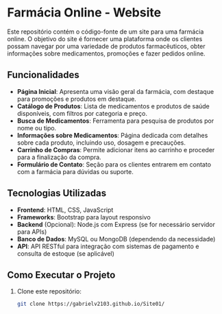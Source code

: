 # Farmácia Online - Website

Este repositório contém o código-fonte de um site para uma farmácia online. O objetivo do site é fornecer uma plataforma onde os clientes possam navegar por uma variedade de produtos farmacêuticos, obter informações sobre medicamentos, promoções e fazer pedidos online.

## Funcionalidades

- **Página Inicial**: Apresenta uma visão geral da farmácia, com destaque para promoções e produtos em destaque.
- **Catálogo de Produtos**: Lista de medicamentos e produtos de saúde disponíveis, com filtros por categoria e preço.
- **Busca de Medicamentos**: Ferramenta para pesquisa de produtos por nome ou tipo.
- **Informações sobre Medicamentos**: Página dedicada com detalhes sobre cada produto, incluindo uso, dosagem e precauções.
- **Carrinho de Compras**: Permite adicionar itens ao carrinho e proceder para a finalização da compra.
- **Formulário de Contato**: Seção para os clientes entrarem em contato com a farmácia para dúvidas ou suporte.

## Tecnologias Utilizadas

- **Frontend**: HTML, CSS, JavaScript
- **Frameworks**: Bootstrap para layout responsivo
- **Backend** (Opcional): Node.js com Express (se for necessário servidor para APIs)
- **Banco de Dados**: MySQL ou MongoDB (dependendo da necessidade)
- **API**: API RESTful para integração com sistemas de pagamento e consulta de estoque (se aplicável)

## Como Executar o Projeto

1. Clone este repositório:
   ```bash
   git clone https://gabrielv2103.github.io/Site01/